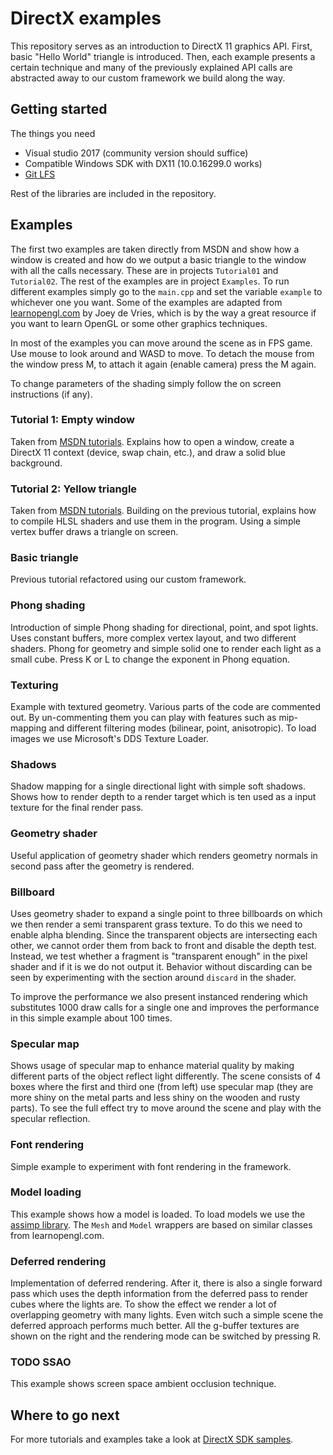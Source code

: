 # DirectX examples
This repository serves as an introduction to DirectX 11 graphics API. First, basic "Hello World" triangle is introduced. Then, each example presents a certain technique and many of the previously explained API calls are abstracted away to our custom framework we build along the way.

## Getting started
The things you need
* Visual studio 2017 (community version should suffice)
* Compatible Windows SDK with DX11 (10.0.16299.0 works)
* [Git LFS](https://git-lfs.github.com/)

Rest of the libraries are included in the repository.

## Examples
The first two examples are taken directly from MSDN and show how a window is created and how do we output a basic triangle to the window with all the calls necessary. These are in projects `Tutorial01` and `Tutorial02`. The rest of the examples are in project `Examples`. To run different examples simply go to the `main.cpp` and set the variable `example` to whichever one you want. Some of the examples are adapted from [learnopengl.com](https://learnopengl.com/) by Joey de Vries, which is by the way a great resource if you want to learn OpenGL or some other graphics techniques.

In most of the examples you can move around the scene as in FPS game. Use mouse to look around and WASD to move. To detach the mouse from the window press M, to attach it again (enable camera) press the M again.

To change parameters of the shading simply follow the on screen instructions (if any).

### Tutorial 1: Empty window
Taken from [MSDN tutorials](https://code.msdn.microsoft.com/windowsdesktop/Direct3D-Tutorial-Win32-829979ef). Explains how to open a window, create a DirectX 11 context (device, swap chain, etc.), and draw a solid blue background.

### Tutorial 2: Yellow triangle
Taken from [MSDN tutorials](https://code.msdn.microsoft.com/windowsdesktop/Direct3D-Tutorial-Win32-829979ef). Building on the previous tutorial, explains how to compile HLSL shaders and use them in the program. Using a simple vertex buffer draws a triangle on screen.

### Basic triangle
Previous tutorial refactored using our custom framework.

### Phong shading
Introduction of simple Phong shading for directional, point, and spot lights. Uses constant buffers, more complex vertex layout, and two different shaders. Phong for geometry and simple solid one to render each light as a small cube. Press K or L to change the exponent in Phong equation.

### Texturing
Example with textured geometry. Various parts of the code are commented out. By un-commenting them you can play with features such as mip-mapping and different filtering modes (bilinear, point, anisotropic). To load images we use Microsoft's DDS Texture Loader.

### Shadows
Shadow mapping for a single directional light with simple soft shadows. Shows how to render depth to a render target which is ten used as a input texture for the final render pass.

### Geometry shader
Useful application of geometry shader which renders geometry normals in second pass after the geometry is rendered.

### Billboard
Uses geometry shader to expand a single point to three billboards on which we then render a semi transparent grass texture. To do this we need to enable alpha blending. Since the transparent objects are intersecting each other, we cannot order them from back to front and disable the depth test. Instead, we test whether a fragment is "transparent enough" in the pixel shader and if it is we do not output it. Behavior without discarding can be seen by experimenting with the section around `discard` in the shader.

To improve the performance we also present instanced rendering which substitutes 1000 draw calls for a single one and improves the performance in this simple example about 100 times.

### Specular map
Shows usage of specular map to enhance material quality by making different parts of the object reflect light differently. The scene consists of 4 boxes where the first and third one (from left) use specular map (they are more shiny on the metal parts and less shiny on the wooden and rusty parts). To see the full effect try to move around the scene and play with the specular reflection.

### Font rendering
Simple example to experiment with font rendering in the framework.

### Model loading
This example shows how a model is loaded. To load models we use the [assimp library](http://www.assimp.org/). The `Mesh` and `Model` wrappers are based on  similar classes from learnopengl.com.

### Deferred rendering
Implementation of deferred rendering. After it, there is also a single forward pass which uses the depth information from the deferred pass to render cubes where the lights are. To show the effect we render a lot of overlapping geometry with many lights. Even witch such a simple scene the deferred approach performs much better. All the g-buffer textures are shown on the right and the rendering mode can be switched by pressing R.

### TODO SSAO
This example shows screen space ambient occlusion technique.

## Where to go next
For more tutorials and examples take a look at [DirectX SDK samples](https://github.com/walbourn/directx-sdk-samples).